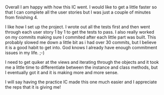 Overall I am happy with how this IC went. I would like to get a little faster so that I can complete all the user stories but I was just a couple of minutes from finishing 4.

I like how I set up the project. I wrote out all the tests first and then went through each user story 1 by 1 to get the tests to pass. I also really worked on my commits making sure I commited after each little part was built. This probably slowed me down a little bit as i had over 30 commits, but I believe it is a good habit to get into. God knows I already have enough commitment issues in my life. ;-)

I need to get quiker at the views and iterating through the objects and it took me a little time to differentiate between the instance and class methods, but I eventually got it and it is making more and more sense.

I will say having the practice IC made this one much easier and I appreciate the reps that it is giving me!
